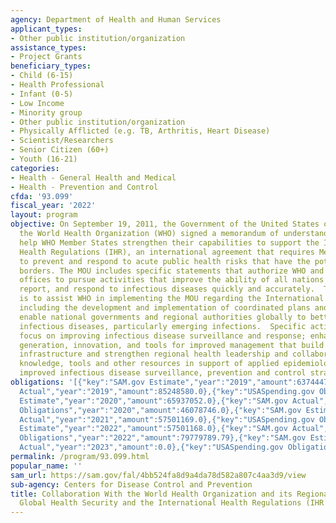 ```yaml
---
agency: Department of Health and Human Services
applicant_types:
- Other public institution/organization
assistance_types:
- Project Grants
beneficiary_types:
- Child (6-15)
- Health Professional
- Infant (0-5)
- Low Income
- Minority group
- Other public institution/organization
- Physically Afflicted (e.g. TB, Arthritis, Heart Disease)
- Scientist/Researchers
- Senior Citizen (60+)
- Youth (16-21)
categories:
- Health - General Health and Medical
- Health - Prevention and Control
cfda: '93.099'
fiscal_year: '2022'
layout: program
objective: On September 19, 2011, the Government of the United States of America and
  the World Health Organization (WHO) signed a memorandum of understanding (MOU) to
  help WHO Member States strengthen their capabilities to support the International
  Health Regulations (IHR), an international agreement that requires Member States
  to prevent and respond to acute public health risks that have the potential to cross
  borders. The MOU includes specific statements that authorize WHO and its regional
  offices to pursue activities that improve the ability of all nations to detect,
  report, and respond to infectious diseases quickly and accurately.  The purpose
  is to assist WHO in implementing the MOU regarding the International Health Regulations,
  including the development and implementation of coordinated plans and networks that
  enable national governments and regional authorities globally to better address
  infectious diseases, particularly emerging infections.  Specific activities will
  focus on improving infectious disease surveillance and response; enhancing knowledge
  generation, innovation, and tools for improved management that build public health
  infrastructure and strengthen regional health leadership and collaboration; sharing
  knowledge, tools and other resources in support of applied epidemiology; and developing
  improved infectious disease surveillance, prevention and control strategies.
obligations: '[{"key":"SAM.gov Estimate","year":"2019","amount":63744471.0},{"key":"SAM.gov
  Actual","year":"2019","amount":85248580.0},{"key":"USASpending.gov Obligations","year":"2019","amount":69562176.0},{"key":"SAM.gov
  Estimate","year":"2020","amount":65937052.0},{"key":"SAM.gov Actual","year":"2020","amount":28617539.0},{"key":"USASpending.gov
  Obligations","year":"2020","amount":46078746.0},{"key":"SAM.gov Estimate","year":"2021","amount":47340944.0},{"key":"SAM.gov
  Actual","year":"2021","amount":57501169.0},{"key":"USASpending.gov Obligations","year":"2021","amount":57498342.0},{"key":"SAM.gov
  Estimate","year":"2022","amount":57501168.0},{"key":"SAM.gov Actual","year":"2022","amount":79066324.0},{"key":"USASpending.gov
  Obligations","year":"2022","amount":79779789.79},{"key":"SAM.gov Estimate","year":"2023","amount":19600000.0},{"key":"SAM.gov
  Actual","year":"2023","amount":0.0},{"key":"USASpending.gov Obligations","year":"2023","amount":52518093.37}]'
permalink: /program/93.099.html
popular_name: ''
sam_url: https://sam.gov/fal/4bb524fa8d9a4da78d582a807c4aa3d9/view
sub-agency: Centers for Disease Control and Prevention
title: Collaboration With the World Health Organization and its Regional Offices for
  Global Health Security and the International Health Regulations (IHR 2005)
---
```

